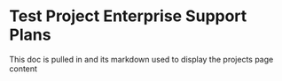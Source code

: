 # Test Project Enterprise Support Plans

This doc is pulled in and its markdown used to display the projects page content
